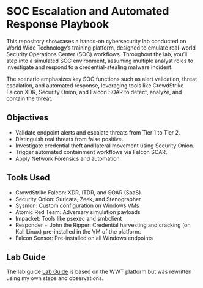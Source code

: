 # SOC Escalation and Automated Response Playbook

This repository showcases a hands-on cybersecurity lab conducted on World Wide Technology’s training platform, designed to emulate real-world Security Operations Center (SOC) workflows. Throughout the lab, you’ll step into a simulated SOC environment, assuming multiple analyst roles to investigate and respond to a credential-stealing malware incident.

The scenario emphasizes key SOC functions such as alert validation, threat escalation, and automated response, leveraging tools like CrowdStrike Falcon XDR, Security Onion, and Falcon SOAR to detect, analyze, and contain the threat.

## Objectives
- Validate endpoint alerts and escalate threats from Tier 1 to Tier 2.
- Distinguish real threats from false positive.
- Investigate credential theft and lateral movement using Security Onion.
- Trigger automated containment workflows via Falcon SOAR.
- Apply Network Forensics and automation

## Tools Used
- CrowdStrike Falcon: XDR, ITDR, and SOAR (SaaS)
- Security Onion: Suricata, Zeek, and Stenographer
- Sysmon: Custom configuration on Windows VMs
- Atomic Red Team: Adversary simulation payloads
- Impacket: Tools like psexec and smbclient
- Responder + John the Ripper: Credential harvesting and cracking (on Kali Linux) pre-installed in the VM of the platform.
- Falcon Sensor: Pre-installed on all Windows endpoints

## Lab Guide
The lab guide [Lab Guide](/SOC_Escalation_Automated_Response/Lab_Guide.md) is based on the WWT platform but was rewritten using my own steps and observations.
